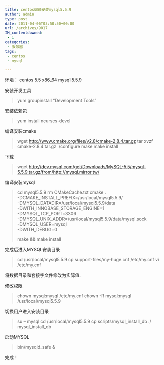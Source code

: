```yaml
---
title: centos编译安装mysql5.5.9
author: admin
type: post
date: 2011-04-06T03:50:50+00:00
url: /archives/9017
IM_contentdowned:
 - 1
categories:
 - 服务器
tags:
 - centos
 - mysql

---
```

环境：
centos 5.5 x86_64
mysqll5.5.9

安装开发工具

> yum groupinstall “Development Tools”

安装依赖包

> yum install ncurses-devel

编译安装cmake

> wget http://www.cmake.org/files/v2.8/cmake-2.8.4.tar.gz
> tar xvzf cmake-2.8.4.tar.gz
> ./configure
> make
> make install

下载

> wget http://dev.mysql.com/get/Downloads/MySQL-5.5/mysql-5.5.9.tar.gz/from/http://mysql.mirror.tw/

编译安装mysql

> cd mysql5.5.9
> rm CMakeCache.txt
> cmake . \
> -DCMAKE\_INSTALL\_PREFIX=/usr/local/mysql5.5.9/ \
> -DMYSQL_DATADIR=/usr/local/mysql5.5.9/data \
> -DWITH\_INNOBASE\_STORAGE_ENGINE=1 \
> -DMYSQL\_TCP\_PORT=3306 \
> -DMYSQL\_UNIX\_ADDR=/usr/local/mysql5.5.9/data/mysql.sock \
> -DMYSQL_USER=mysql \
> -DWITH_DEBUG=0
>
> make && make install

完成后进入MYSQL安装目录

> cd /usr/local/mysql5.5.9
> cp support-files/my-huge.cnf /etc/my.cnf
> vi /etc/my.cnf

将数据目录和套接字文件修改为实际值.

修改权限

> chown mysql:mysql /etc/my.cnf
> chown -R mysql:mysql /usr/local/mysql5.5.9

切换用户进入安装目录

> su – mysql
> cd /usr/local/mysql5.5.9
> cp scripts/mysql\_install\_db
> ./ mysql\_install\_db

启动MYSQL

> bin/mysqld_safe &

完成！